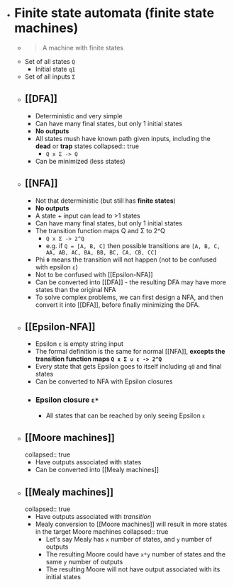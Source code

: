 - # Finite state automata (finite state machines)
	- > A machine with finite states
	- Set of all states `Q`
		- Initial state `q1`
	- Set of all inputs `Σ`
	- ## [[DFA]]
		- Deterministic and very simple
		- Can have many final states, but only 1 initial states
		- **No outputs**
		- All states mush have known path given inputs, including the **dead** or **trap** states
		  collapsed:: true
			- `Q x Σ -> Q`
		- Can be minimized (less states)
	- ## [[NFA]]
		- Not that deterministic (but still has **finite states**)
		- **No outputs**
		- A state + input can lead to >1 states
		- Can have many final states, but only 1 initial states
		- The transition function maps Q and Σ to 2^Q
			- `Q x Σ -> 2^Q`
			- e.g. if `Q = [A, B, C]` then possible transitions are `[A, B, C, AA, AB, AC, BA, BB, BC, CA, CB, CC]`
		- Phi `Φ` means the transition will not happen (not to be confused with epsilon `ε`)
		- Not to be confused with [[Epsilon-NFA]]
		- Can be converted into [[DFA]] - the resulting DFA may have more states than the original NFA
		- To solve complex problems, we can first design a NFA, and then convert it into [[DFA]], before finally minimizing the DFA.
	- ## [[Epsilon-NFA]]
		- Epsilon `ε` is empty string input
		- The formal definition is the same for normal [[NFA]], **excepts the transition function maps `Q x Σ ∪ ε -> 2^Q`**
		- Every state that gets Epsilon goes to itself including `q0` and final states
		- Can be converted to NFA with Epsilon closures
		- ### Epsilon closure `ε*`
			- All states that can be reached by only seeing Epsilon `ε`
	- ## [[Moore machines]]
	  collapsed:: true
		- Have outputs associated with states
		- Can be converted into [[Mealy machines]]
	- ## [[Mealy machines]]
	  collapsed:: true
		- Have outputs associated with *transition*
		- Mealy conversion to [[Moore machines]] will result in more states in the target Moore machines
		  collapsed:: true
			- Let's say Mealy has `x` number of states, and `y` number of outputs
			- The resulting Moore could have `x*y` number of states and the same `y` number of outputs
			- The resulting Moore will not have output associated with its initial states